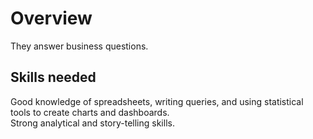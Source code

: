 # Overview
They answer business questions.  

## Skills needed
Good knowledge of spreadsheets, writing queries, and using statistical tools to create charts and dashboards.  
Strong analytical and story-telling skills.  
